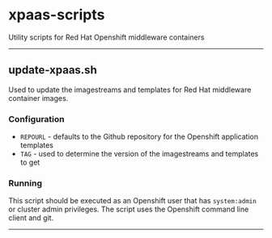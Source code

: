 # xpaas-scripts
Utility scripts for Red Hat Openshift middleware containers

---
## update-xpaas.sh 
Used to update the imagestreams and templates for Red Hat middleware container images.

### Configuration
- `REPOURL` - defaults to the Github repository for the Openshift application templates
- `TAG` - used to determine the version of the imagestreams and templates to get

### Running
This script should be executed as an Openshift user that has `system:admin` or cluster admin privileges.  The script uses the Openshift command line client and git. 

---
